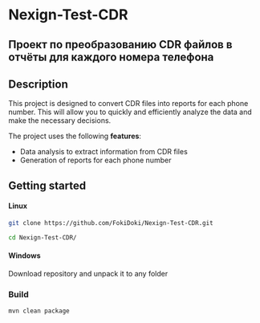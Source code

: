
# Nexign-Test-CDR
## Проект по преобразованию CDR файлов в отчёты для каждого номера телефона

##  Description
This project is designed to convert CDR files into reports for each phone number. This will allow you to quickly and efficiently analyze the data and make the necessary decisions.

The project uses the following **features**:

* Data analysis to extract information from CDR files
* Generation of reports for each phone number

##  Getting started

#### Linux
```bash
git clone https://github.com/FokiDoki/Nexign-Test-CDR.git

cd Nexign-Test-CDR/
```

#### Windows 

Download repository and unpack it to any folder 

###  Build

```bash
mvn clean package
```
